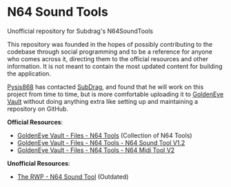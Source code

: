 # N64 Sound Tools
Unofficial repository for Subdrag's N64SoundTools

This repository was founded in the hopes of possibly contributing to the codebase through social programming and to be a reference for anyone who comes across it, directing them to the official resources and other information. It is not meant to contain the most updated content for building the application.

[Pysis868](https://github.com/Pysis868) has contacted [SubDrag](https://github.com/SubDrag), and found that he will work on this project from time to time, but is more comfortable uploading it to [GoldenEye Vault](http://www.goldeneyevault.com) without doing anything extra like setting up and maintaining a repository on GitHub.

**Official Resources**:
 * [GoldenEye Vault - Files - N64 Tools](http://www.goldeneyevault.com/files.php?mode=11) (Collection of N64 Tools)
 * [GoldenEye Vault - Files - N64 Tools - N64 Sound Tool V1.2](http://www.goldeneyevault.com/viewfile.php?id=212)
 * [GoldenEye Vault - Files - N64 Tools - N64 Midi Tool V2](http://www.goldeneyevault.com/viewfile.php?id=211)
 
**Unofficial Resources**:
  * [The RWP - N64 Sound Tool](http://www.therwp.com/project/n64-sound-tool) (Outdated)
